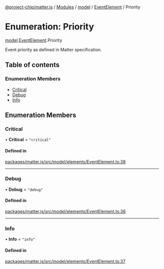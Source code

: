 [@project-chip/matter.js](../README.md) / [Modules](../modules.md) / [model](../modules/model.md) / [EventElement](../modules/model.EventElement.md) / Priority

# Enumeration: Priority

[model](../modules/model.md).[EventElement](../modules/model.EventElement.md).Priority

Event priority as defined in Matter specification.

## Table of contents

### Enumeration Members

- [Critical](model.EventElement.Priority.md#critical)
- [Debug](model.EventElement.Priority.md#debug)
- [Info](model.EventElement.Priority.md#info)

## Enumeration Members

### Critical

• **Critical** = ``"critical"``

#### Defined in

[packages/matter.js/src/model/elements/EventElement.ts:38](https://github.com/project-chip/matter.js/blob/6d3b6a5d957d88a9231d6ecab4bb41f8133112be/packages/matter.js/src/model/elements/EventElement.ts#L38)

___

### Debug

• **Debug** = ``"debug"``

#### Defined in

[packages/matter.js/src/model/elements/EventElement.ts:36](https://github.com/project-chip/matter.js/blob/6d3b6a5d957d88a9231d6ecab4bb41f8133112be/packages/matter.js/src/model/elements/EventElement.ts#L36)

___

### Info

• **Info** = ``"info"``

#### Defined in

[packages/matter.js/src/model/elements/EventElement.ts:37](https://github.com/project-chip/matter.js/blob/6d3b6a5d957d88a9231d6ecab4bb41f8133112be/packages/matter.js/src/model/elements/EventElement.ts#L37)
